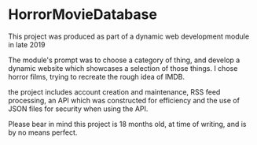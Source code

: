 # HorrorMovieDatabase
 This project was produced as part of a dynamic web development module in late 2019
 
 The module's prompt was to choose a category of thing, and develop a dynamic website which showcases a selection of those things.
 I chose horror films, trying to recreate the rough idea of IMDB.
 
 the project includes account creation and maintenance, RSS feed processing, an API which was constructed for efficiency
 and the use of JSON files for security when using the API.
 
 Please bear in mind this project is 18 months old, at time of writing, and is by no means perfect.

